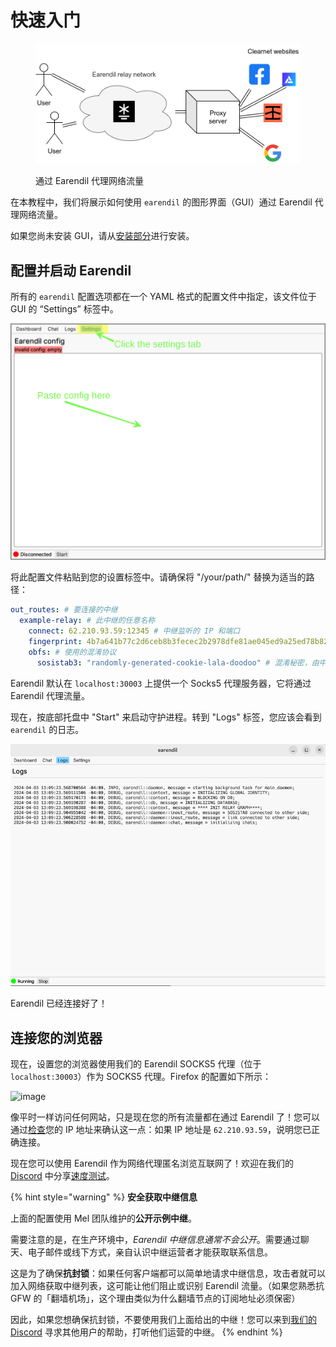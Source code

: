 # 快速入门

<figure><img src="../../en/.gitbook/assets/proxy.png" alt=""><figcaption><p>通过 Earendil 代理网络流量</p></figcaption></figure>

在本教程中，我们将展示如何使用 `earendil` 的图形界面（GUI）通过 Earendil 代理网络流量。

如果您尚未安装 GUI，请从[安装部分](ru-he-an-zhuang.md)进行安装。

## 配置并启动 Earendil

所有的 `earendil` 配置选项都在一个 YAML 格式的配置文件中指定，该文件位于 GUI 的 “Settings” 标签中。

![](../../en/.gitbook/assets/gui-settings.png)

将此配置文件粘贴到您的设置标签中。请确保将 "/your/path/" 替换为适当的路径：

```yaml
out_routes: # 要连接的中继
  example-relay: # 此中继的任意名称
    connect: 62.210.93.59:12345 # 中继监听的 IP 和端口
    fingerprint: 4b7a641b77c2d6ceb8b3fecec2b2978dfe81ae045ed9a25ed78b828009c4967a # 中继的长期身份
    obfs: # 使用的混淆协议
      sosistab3: "randomly-generated-cookie-lala-doodoo" # 混淆秘密，由中继生成并提供
```

Earendil 默认在 `localhost:30003` 上提供一个 Socks5 代理服务器，它将通过 Earendil 代理流量。

现在，按底部托盘中 "Start" 来启动守护进程。转到 "Logs" 标签，您应该会看到 `earendil` 的日志。

![](../../en/.gitbook/assets/gui-logs.png)

Earendil 已经连接好了！

## 连接您的浏览器

现在，设置您的浏览器使用我们的 Earendil SOCKS5 代理（位于 `localhost:30003`）作为 SOCKS5 代理。Firefox 的配置如下所示：

![image](https://hackmd.io/\_uploads/SkLZ828Sp.png)

像平时一样访问任何网站，只是现在您的所有流量都在通过 Earendil 了！您可以通过[检查](https://bgp.he.net/)您的 IP 地址来确认这一点：如果 IP 地址是 `62.210.93.59`，说明您已正确连接。

现在您可以使用 Earendil 作为网络代理匿名浏览互联网了！欢迎在我们的 [Discord](https://discord.gg/AVsGbhzTzx) 中分享[速度测试](https://speed.cloudflare.com/)。

{% hint style="warning" %}
**安全获取中继信息**

上面的配置使用 Mel 团队维护的**公开示例中继**。

需要注意的是，在生产环境中，_Earendil 中继信息通常不会公开_。需要通过聊天、电子邮件或线下方式，亲自认识中继运营者才能获取联系信息。

这是为了确保**抗封锁**：如果任何客户端都可以简单地请求中继信息，攻击者就可以加入网络获取中继列表，这可能让他们阻止或识别 Earendil 流量。（如果您熟悉抗 GFW 的「翻墙机场」，这个理由类似为什么翻墙节点的订阅地址必须保密）

因此，如果您想确保抗封锁，不要使用我们上面给出的中继！您可以来到[我们的 Discord](https://discord.gg/jdVuk4Qj89) 寻求其他用户的帮助，打听他们运营的中继。
{% endhint %}
